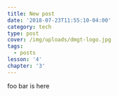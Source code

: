 ```yaml
---
title: New post
date: '2018-07-23T11:55:10-04:00'
category: tech
type: post
cover: /img/uploads/dmgt-logo.jpg
tags:
  - posts
lesson: '4'
chapter: '3'
---
```

foo bar is here
